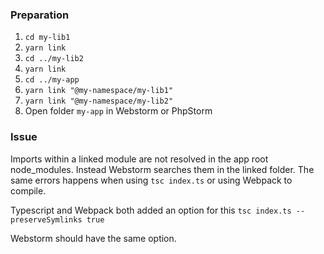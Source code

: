 ### Preparation

1. `cd my-lib1`
2. `yarn link`
3. `cd ../my-lib2`
4. `yarn link`
5. `cd ../my-app`
6. `yarn link "@my-namespace/my-lib1"`
7. `yarn link "@my-namespace/my-lib2"`
8. Open folder `my-app` in Webstorm or PhpStorm


### Issue

Imports within a linked module are not resolved in the app root node_modules. Instead Webstorm searches them in the linked folder. The same errors happens when using `tsc index.ts` or using Webpack to compile.

Typescript and Webpack both added an option for this `tsc index.ts --preserveSymlinks true` 

Webstorm should have the same option.
